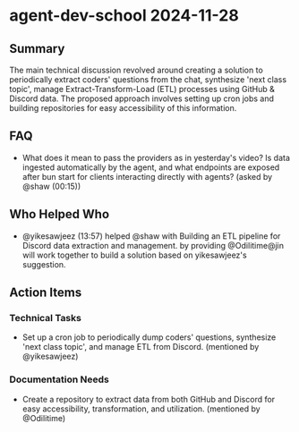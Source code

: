 # agent-dev-school 2024-11-28

## Summary

The main technical discussion revolved around creating a solution to periodically extract coders' questions from the chat, synthesize 'next class topic', manage Extract-Transform-Load (ETL) processes using GitHub & Discord data. The proposed approach involves setting up cron jobs and building repositories for easy accessibility of this information.

## FAQ

- What does it mean to pass the providers as in yesterday's video? Is data ingested automatically by the agent, and what endpoints are exposed after bun start for clients interacting directly with agents? (asked by @shaw (00:15))

## Who Helped Who

- @yikesawjeez (13:57) helped @shaw with Building an ETL pipeline for Discord data extraction and management. by providing @Odilitime@jin will work together to build a solution based on yikesawjeez's suggestion.

## Action Items

### Technical Tasks

- Set up a cron job to periodically dump coders' questions, synthesize 'next class topic', and manage ETL from Discord. (mentioned by @yikesawjeez)

### Documentation Needs

- Create a repository to extract data from both GitHub and Discord for easy accessibility, transformation, and utilization. (mentioned by @Odilitime)
